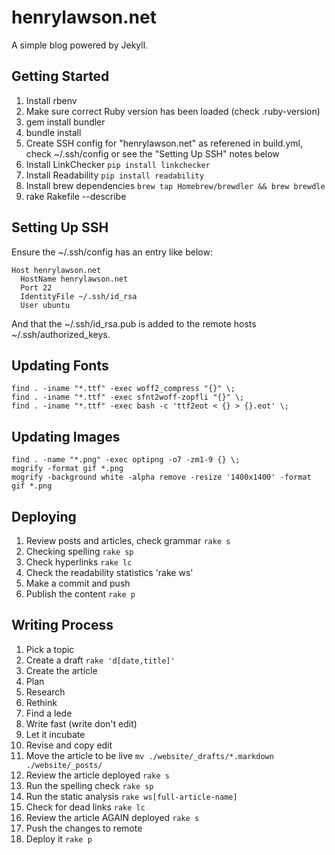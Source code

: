 henrylawson.net
===============
A simple blog powered by Jekyll.

Getting Started
---------------
1. Install rbenv
1. Make sure correct Ruby version has been loaded (check .ruby-version)
1. gem install bundler
1. bundle install
1. Create SSH config for "henrylawson.net" as referened in build.yml, check ~/.ssh/config or see the "Setting Up SSH" notes below
1. Install LinkChecker `pip install linkchecker`
1. Install Readability `pip install readability`
1. Install brew dependencies `brew tap Homebrew/brewdler && brew brewdle`
1. rake Rakefile --describe

Setting Up SSH
--------------
Ensure the ~/.ssh/config has an entry like below:
```
Host henrylawson.net
  HostName henrylawson.net
  Port 22
  IdentityFile ~/.ssh/id_rsa
  User ubuntu
```

And that the ~/.ssh/id_rsa.pub is added to the remote hosts ~/.ssh/authorized_keys.

Updating Fonts
--------------
```
find . -iname "*.ttf" -exec woff2_compress "{}" \;
find . -iname "*.ttf" -exec sfnt2woff-zopfli "{}" \;
find . -iname "*.ttf" -exec bash -c 'ttf2eot < {} > {}.eot' \;
```

Updating Images
---------------
```
find . -name "*.png" -exec optipng -o7 -zm1-9 {} \;
mogrify -format gif *.png
mogrify -background white -alpha remove -resize '1400x1400' -format gif *.png
```

Deploying
---------
1. Review posts and articles, check grammar `rake s`
1. Checking spelling `rake sp`
1. Check hyperlinks `rake lc`
1. Check the readability statistics 'rake ws'
1. Make a commit and push
1. Publish the content `rake p`

Writing Process
---------------
1. Pick a topic
1. Create a draft `rake 'd[date,title]'`
1. Create the article
  1. Plan
  1. Research
  1. Rethink
  1. Find a lede
  1. Write fast (write don't edit)
  1. Let it incubate
  1. Revise and copy edit
1. Move the article to be live `mv ./website/_drafts/*.markdown ./website/_posts/`
1. Review the article deployed `rake s`
1. Run the spelling check `rake sp`
1. Run the static analysis `rake ws[full-article-name]`
1. Check for dead links `rake lc`
1. Review the article AGAIN deployed `rake s`
1. Push the changes to remote
1. Deploy it `rake p`
